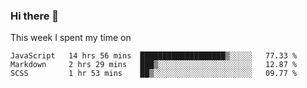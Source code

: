 ### Hi there 👋

<!--
**qiruohan/qiruohan** is a ✨ _special_ ✨ repository because its `README.md` (this file) appears on your GitHub profile.

Here are some ideas to get you started:

- 🔭 I’m currently working on ...
- 🌱 I’m currently learning ...
- 👯 I’m looking to collaborate on ...
- 🤔 I’m looking for help with ...
- 💬 Ask me about ...
- 📫 How to reach me: ...
- 😄 Pronouns: ...
- ⚡ Fun fact: ...
-->

This week I spent my time on 
<!--START_SECTION:waka-->
```text
JavaScript   14 hrs 56 mins  ███████████████████▒░░░░░   77.33 % 
Markdown     2 hrs 29 mins   ███▒░░░░░░░░░░░░░░░░░░░░░   12.87 % 
SCSS         1 hr 53 mins    ██▒░░░░░░░░░░░░░░░░░░░░░░   09.77 % 
```
<!--END_SECTION:waka-->
